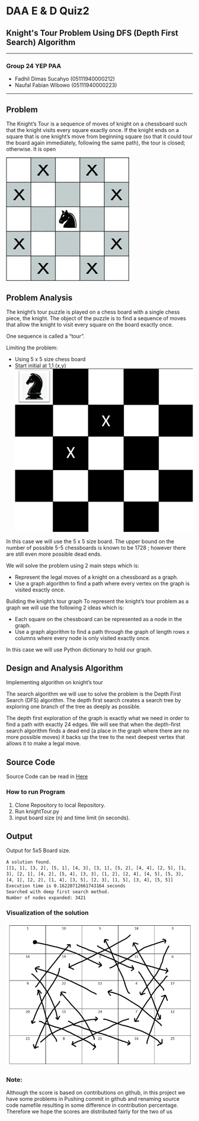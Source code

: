 # DAA E & D Quiz2
## Knight's Tour Problem Using DFS (Depth First Search) Algorithm
---
### Group 24 YEP PAA
- Fadhil Dimas Sucahyo (05111940000212)
- Naufal Fabian Wibowo (05111940000223)
---
## Problem
The Knight’s Tour is a sequence of moves of knight on a chessboard such that the knight visits every square exactly once. If the knight ends on a square that is one knight’s move from beginning square (so that it could tour the board again immediately, following the same path), the tour is closed; otherwise. It is open

![5x5 knight tour init image](images/knightsTour.png)

## Problem Analysis
The knight’s tour puzzle is played on a chess board with a single chess piece, the knight. The object of the puzzle is to find a sequence of moves that allow the knight to visit every square on the board exactly once.

One sequence is called a “tour”. 

Limiting the problem:
 - Using 5 x 5 size chess board
 - Start initial at 1,1 (x,y)
![Initial State image](images/initState.png)

In this case we will use the 5 x 5 size board. The upper bound on the number of possible 5-5 chessboards is known to be 1728 ; however there are still even more possible dead ends.

We will solve the problem using 2 main steps which is:
 - Represent the legal moves of a knight on a chessboard as a graph.
 - Use a graph algorithm  to find a path where every vertex on the graph is visited exactly once.

Building the knight’s tour graph
To represent the knight’s tour problem as a graph we will use the following 2 ideas which is:
 - Each square on the chessboard can be represented as a node in the graph.
 - Use a graph algorithm to find a path through the graph of length rows x columns where every node is only visited exactly once.

In this case we will use Python dictionary to hold our graph.

## Design and Analysis Algorithm

Implementing algorithm on knight’s tour

The search algorithm we will use to solve the problem is the Depth First Search (DFS) algorithm. The depth first search creates a search tree by exploring one branch of the tree as deeply as possible.

The depth first exploration of the graph is exactly what we need in order to find a path with exactly 24 edges. We will see that when the depth-first search algorithm finds a dead end (a place in the graph where there are no more possible moves) it backs up the tree to the next deepest vertex that allows it to make a legal move.

## Source Code
Source Code can be read in [Here](knightTour.py)

### How to run Program
1. Clone Repository to local Repository.
2. Run knightTour.py
3. input board size (n) and time limit (in seconds).

## Output
Output for 5x5 Board size.
```
A solution found. 
[[1, 1], [3, 2], [5, 1], [4, 3], [3, 1], [5, 2], [4, 4], [2, 5], [1, 3], [2, 1], [4, 2], [5, 4], [3, 3], [1, 2], [2, 4], [4, 5], [5, 3], [4, 1], [2, 2], [1, 4], [3, 5], [2, 3], [1, 5], [3, 4], [5, 5]]
Execution time is 0.16220712661743164 seconds
Searched with deep first search method. 
Number of nodes expanded: 3421
```

### Visualization of the solution
![Visualization image](images/visOutput.png)

### Note:
Although the score is based on contributions on github, in this project we have some problems in Pushing commit in github and renaming source code namefile resulting in some difference in contribution percentage. Therefore we hope the scores are distributed fairly for the two of us


